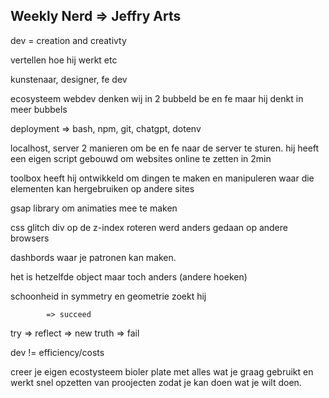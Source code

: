 ## Weekly Nerd => Jeffry Arts

dev = creation and creativty

vertellen hoe hij werkt etc

kunstenaar, designer, fe dev

ecosysteem webdev denken wij in 2 bubbeld be en fe
maar hij denkt in meer bubbels

deployment => bash, npm, git, chatgpt, dotenv

localhost, server
2 manieren om be en fe naar de server te sturen.
hij heeft een eigen script gebouwd om websites online te zetten in 2min

toolbox heeft hij ontwikkeld om dingen te maken en manipuleren
waar die elementen kan hergebruiken op andere sites

gsap library om animaties mee te maken

css glitch
div op de z-index roteren werd anders gedaan op andere browsers

dashbords waar je patronen kan maken.

het is hetzelfde object maar toch anders (andere hoeken)

schoonheid in symmetry en geometrie zoekt hij

            => succeed 
try         => reflect      => new truth
            => fail             

dev != efficiency/costs

creer je eigen ecostysteem
bioler plate met alles wat je graag gebruikt en werkt
snel opzetten van proojecten zodat je kan doen wat je wilt doen. 